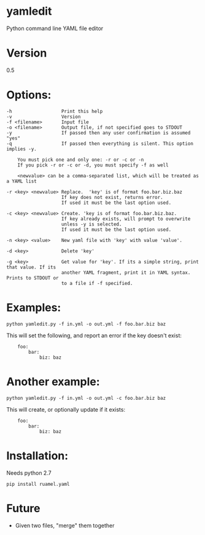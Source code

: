 # yamledit
Python command line YAML file editor

# Version

0.5

# Options:

    -h                  Print this help
    -v                  Version
    -f <filename>       Input file
    -o <filename>       Output file, if not specified goes to STDOUT
    -y                  If passed then any user confirmation is assumed "yes"
    -q                  If passed then everything is silent. This option implies -y.

        You must pick one and only one: -r or -c or -n
        If you pick -r or -c or -d, you must specify -f as well

        <newvalue> can be a comma-separated list, which will be treated as a YAML list

    -r <key> <newvalue> Replace.  'key' is of format foo.bar.biz.baz
                        If key does not exist, returns error.
                        If used it must be the last option used.

    -c <key> <newvalue> Create. 'key is of format foo.bar.biz.baz.
                        If key already exists, will prompt to overwrite
                        unless -y is selected.
                        If used it must be the last option used.

    -n <key> <value>    New yaml file with 'key' with value 'value'.

    -d <key>            Delete 'key'

    -g <key>            Get value for 'key'. If its a simple string, print that value. If its
                        another YAML fragment, print it in YAML syntax. Prints to STDOUT or
                        to a file if -f specified.

# Examples:
    python yamledit.py -f in.yml -o out.yml -f foo.bar.biz baz
    
This will set the following, and report an error if the key doesn't exist:

        foo:
            bar:
                biz: baz

# Another example:
    python yamledit.py -f in.yml -o out.yml -c foo.bar.biz baz

This will create, or optionally update if it exists:

        foo:
            bar:
                biz: baz

# Installation:

Needs python 2.7

    pip install ruamel.yaml

# Future

- Given two files, "merge" them together

